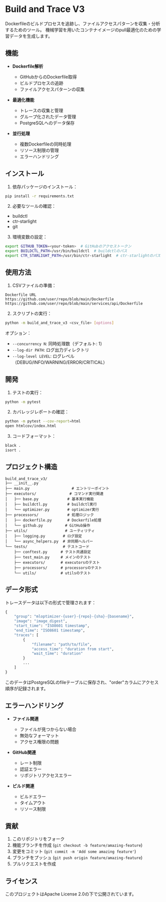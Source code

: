 # Build and Trace V3

Dockerfileのビルドプロセスを追跡し、ファイルアクセスパターンを収集・分析するためのツール。
機械学習を用いたコンテナイメージのpull最適化のための学習データを生成します。

## 機能

- **Dockerfile解析**
  - GitHubからのDockerfile取得
  - ビルドプロセスの追跡
  - ファイルアクセスパターンの収集

- **最適化機能**
  - トレースの収集と管理
  - グループ化されたデータ管理
  - PostgreSQLへのデータ保存

- **並行処理**
  - 複数Dockerfileの同時処理
  - リソース制限の管理
  - エラーハンドリング

## インストール

1. 依存パッケージのインストール：
```bash
pip install -r requirements.txt
```

2. 必要なツールの確認：
- buildctl
- ctr-starlight
- git

3. 環境変数の設定：
```bash
export GITHUB_TOKEN=<your-token>  # GitHubのアクセストークン
export BUILDCTL_PATH=/usr/bin/buildctl  # buildctlのパス
export CTR_STARLIGHT_PATH=/usr/bin/ctr-starlight  # ctr-starlightのパス
```

## 使用方法

1. CSVファイルの準備：
```csv
Dockerfile URL
https://github.com/user/repo/blob/main/Dockerfile
https://github.com/user/repo/blob/main/services/api/Dockerfile
```

2. スクリプトの実行：
```bash
python -m build_and_trace_v3 <csv_file> [options]
```

オプション：
- `--concurrency N`: 同時処理数（デフォルト: 1）
- `--log-dir PATH`: ログ出力ディレクトリ
- `--log-level LEVEL`: ログレベル（DEBUG/INFO/WARNING/ERROR/CRITICAL）

## 開発

1. テストの実行：
```bash
python -m pytest
```

2. カバレッジレポートの確認：
```bash
python -m pytest --cov-report=html
open htmlcov/index.html
```

3. コードフォーマット：
```bash
black .
isort .
```

## プロジェクト構造

```
build_and_trace_v3/
├── __init__.py
├── main.py                   # エントリーポイント
├── executors/               # コマンド実行関連
│   ├── base.py             # 基本実行機能
│   ├── buildctl.py         # buildctl実行
│   └── optimizer.py        # optimizer実行
├── processors/             # 処理ロジック
│   ├── dockerfile.py       # Dockerfile処理
│   └── github.py          # GitHub操作
├── utils/                 # ユーティリティ
│   ├── logging.py        # ログ設定
│   └── async_helpers.py  # 非同期ヘルパー
└── tests/                # テストコード
    ├── conftest.py      # テスト共通設定
    ├── test_main.py     # メインのテスト
    ├── executors/       # executorsのテスト
    ├── processors/      # processorsのテスト
    └── utils/           # utilsのテスト
```

## データ形式

トレースデータは以下の形式で管理されます：

```python
{
    "group": "mloptimizer-{user}-{repo}-{sha}-{basename}",
    "image": "image_digest",
    "start_time": "ISO8601 timestamp",
    "end_time": "ISO8601 timestamp",
    "traces": [
        {
            "filename": "path/to/file",
            "access_time": "duration from start",
            "wait_time": "duration"
        }
        ...
    ]
}
```

このデータはPostgreSQLのfileテーブルに保存され、"order"カラムにアクセス順序が記録されます。

## エラーハンドリング

- **ファイル関連**
  - ファイルが見つからない場合
  - 無効なフォーマット
  - アクセス権限の問題

- **GitHub関連**
  - レート制限
  - 認証エラー
  - リポジトリアクセスエラー

- **ビルド関連**
  - ビルドエラー
  - タイムアウト
  - リソース制限

## 貢献

1. このリポジトリをフォーク
2. 機能ブランチを作成 (`git checkout -b feature/amazing-feature`)
3. 変更をコミット (`git commit -m 'Add some amazing feature'`)
4. ブランチをプッシュ (`git push origin feature/amazing-feature`)
5. プルリクエストを作成

## ライセンス

このプロジェクトはApache License 2.0の下で公開されています。
